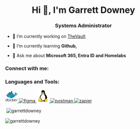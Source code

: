 <h1 align="center">Hi 👋, I'm Garrett Downey</h1>
<h3 align="center">Systems Administrator</h3>

- 🔭 I’m currently working on [TheVault](https://github.com/garrettdowney/TheVault)

- 🌱 I’m currently learning **Github,**

- 💬 Ask me about **Microsoft 365, Entra ID and Homelabs**

<h3 align="left">Connect with me:</h3>
<p align="left">
</p>

<h3 align="left">Languages and Tools:</h3>
<p align="left"> <a href="https://www.docker.com/" target="_blank" rel="noreferrer"> <img src="https://raw.githubusercontent.com/devicons/devicon/master/icons/docker/docker-original-wordmark.svg" alt="docker" width="40" height="40"/> </a> <a href="https://www.figma.com/" target="_blank" rel="noreferrer"> <img src="https://www.vectorlogo.zone/logos/figma/figma-icon.svg" alt="figma" width="40" height="40"/> </a> <a href="https://www.linux.org/" target="_blank" rel="noreferrer"> <img src="https://raw.githubusercontent.com/devicons/devicon/master/icons/linux/linux-original.svg" alt="linux" width="40" height="40"/> </a> <a href="https://postman.com" target="_blank" rel="noreferrer"> <img src="https://www.vectorlogo.zone/logos/getpostman/getpostman-icon.svg" alt="postman" width="40" height="40"/> </a> <a href="https://zapier.com" target="_blank" rel="noreferrer"> <img src="https://www.vectorlogo.zone/logos/zapier/zapier-icon.svg" alt="zapier" width="40" height="40"/> </a> </p>

<p>&nbsp;<img align="center" src="https://github-readme-stats.vercel.app/api?username=garrettdowney&show_icons=true&locale=en" alt="garrettdowney" /></p> <p><img align="center" src="https://github-readme-streak-stats.herokuapp.com/?user=garrettdowney&" alt="garrettdowney" /></p>


